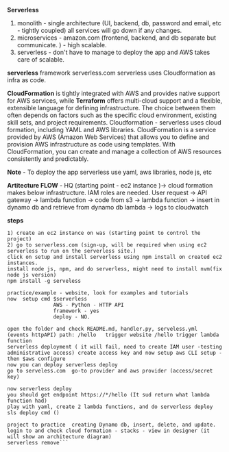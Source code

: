 **Serverless** 
1) monolith - single architecture (UI, backend, db, password and email, etc - tightly coupled) all services will go down if any changes.
2) microservices - amazon.com (frontend, backend, and db separate but communicate. ) - high scalable. 
3) serverless - don't have to manage to deploy the app and AWS takes care of scalable.

**serverless** framework
serverless.com 
serverless uses Cloudformation as infra as code. 


**CloudFormation** is tightly integrated with AWS and provides native support for AWS services, while **Terraform** offers multi-cloud support and a flexible, extensible language for defining infrastructure. 
The choice between them often depends on factors such as the specific cloud environment, existing skill sets, and project requirements.
Cloudformation - serverless uses cloud formation, including YAML and AWS libraries. 
CloudFormation is a service provided by AWS (Amazon Web Services) that allows you to define and provision AWS infrastructure as code using templates.
With CloudFormation, you can create and manage a collection of AWS resources consistently and predictably.

**Note** - To deploy the app serverless use  yaml, aws libraries, node js, etc

**Artitecture FLOW** - HQ (starting point - ec2 instance )-> cloud formation makes below infrastructure. IAM roles are needed. 
        User request -> API gateway -> lambda function -> code from s3 -> lambda function -> insert in dynamo db and retrieve from dynamo db 
          lambda -> logs to cloudwatch 

**steps** 
 ```
 1) create an ec2 instance on was (starting point to control the project)
 2) go to serverless.com (sign-up, will be required when using ec2 serverless to run on the serverless site.)
 click on setup and install serverless using npm install on created ec2 instances. 
 install node js, npm, and do serverless, might need to install nvm(fix node js version)
 npm install -g serveless

practice/example - website, look for examples and tutorials 
now  setup cmd $serverless
                AWS - Python - HTTP API 
                framework - yes
                deploy - NO.

open the folder and check README.md, handler.py, serveless.yml  (events httpAPI) path: /hello   trigger website /hello trigger lambda function
serverless deployment ( it will fail, need to create IAM user -testing administrative access) create access key and now setup aws CLI setup - then $aws configure
now you can deploy serverless deploy 
go to serveless.com  go-to provider and aws provider (access/secret key)

now serverless deploy 
you should get endpoint https://*/hello (It sud return what lambda function had)
play with yaml, create 2 lambda functions, and do serverless deploy
sls deploy cmd ()

project to practice  creating Dynamo db, insert, delete, and update. 
login to and check cloud formation - stacks - view in designer (it will show an architecture diagram)
serverless remove```



